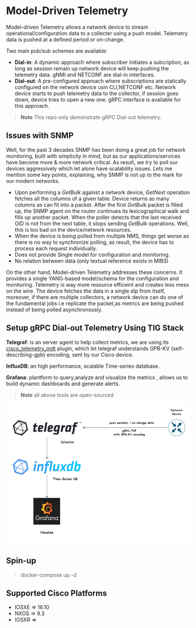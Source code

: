 # Model-Driven Telemetry

Model-driven Telemetry allows a network device to stream operational/configuration data to a collecter using a push model.
Telemetry data is pushed at a defined period or on-change.

Two main pub/sub schemes are available:
  - **Dial-in**: A dynamic approach where subscriber initiates a subcription, as long as session remain up network device will keep pushing the telemetry data. gNMI and NETCONF are dial-in interfaces.
  - **Dial-out**: A pre-configured approach where subscriptions are statically configured on the network device usin CLI,NETCONF etc. Network device starts to push telemetry data to the collector, if session goes down, device tries to open a new one.
  gRPC interface is available for this approach.


> **Note**
> This repo only demonstrate gRPC Dial-out telemetry.

## Issues with SNMP

Well, for the past 3 decades SNMP has been doing a great job for network monitoring, built with simplicity in mind, but as our applications/services have become more & more network critical. As result, we try to poll our devices aggressively which let alone have scalability issues. Lets me mention some key points, explaining, why SNMP is not up to the mark for our modern networks.


- Upon performing a _GetBulk_ against a network device, _GetNext_ operation fetches all the columns of a given table. Device returns as many columns as can fit into a packet. After the first _GetBulk_ packet is filled up, the SNMP agent on the router
continues its lexicographical walk and fills up another packet.
When the poller detects that the last received OID is not from the next table, it stops sending _GetBulk_ operations.
Well, this is too bad on the device/network resources.
- When the device is being polled from multiple NMS, things get worse as there is no way to synchronize polling, as result, the device has to process each request individually.
- Does not provide Single model for configuration and monitoring.
- No relation between data (only textual reference exists in MIBS)


On the other hand, Model-driven Telemetry addresses these concerns. It provides a single YANG-based model/schema for the configuration and monitoring.
Telemetry is way more resource efficeint and creates less mess on the wire.
The device fetches the data in a single dip from itself, moreover, if there are multiple collectors, a network device can do one of the fundamental jobs i.e replicate the packet,as metrics are being pushed instead of being polled asynchronously.


## Setup gRPC Dial-out Telemetry Using TIG Stack 

**Telegraf**: is an server agent to help collect metrics, we are using its [cisco_telemetry_mdt](https://github.com/influxdata/telegraf/blob/release-1.23/plugins/inputs/cisco_telemetry_mdt/README.md)
plugin, which let telegraf understands GPB-KV (self-describing-gpb) encoding, sent by our Cisco device.

**InfluxDB**: an high performance, scalable Time-series database.

**Grafana**: plantform to query,analyze and visualize the metrics , allows us to build dynamic dashboards and generate alerts.


> **Note**
> all above tools are open-sourced

![Diagram](./diagram.png)


## Spin-up 

> docker-compose up -d

## Supported Cisco Platforms
  - IOSXE => 16.10
  - NXOS  => 9.3
  - IOSXR => 
